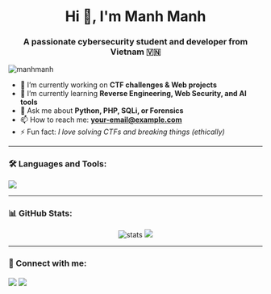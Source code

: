 <h1 align="center">Hi 👋, I'm Manh Manh</h1>
<h3 align="center">A passionate cybersecurity student and developer from Vietnam 🇻🇳</h3>

<p align="left"> <img src="https://komarev.com/ghpvc/?username=manhmanh&label=Profile%20views&color=0e75b6&style=flat" alt="manhmanh" /> </p>

- 🔭 I’m currently working on **CTF challenges & Web projects**
- 🌱 I’m currently learning **Reverse Engineering, Web Security, and AI tools**
- 💬 Ask me about **Python, PHP, SQLi, or Forensics**
- 📫 How to reach me: **your-email@example.com**
- ⚡ Fun fact: *I love solving CTFs and breaking things (ethically)*

---

### 🛠️ Languages and Tools:
<p>
  <img src="https://skillicons.dev/icons?i=python,php,js,html,css,mysql,linux,bash,git,vscode" />
</p>

---

### 📊 GitHub Stats:
<p align="center">
  <img src="https://github-readme-stats.vercel.app/api?username=manhmanh&show_icons=true&theme=radical" alt="stats" />
  <img src="https://github-readme-streak-stats.herokuapp.com?user=manhmanh&theme=radical&hide_border=false" />
</p>

---

### 🔗 Connect with me:
<p align="left">
  <a href="https://facebook.com/yourfacebook" target="blank"><img align="center" src="https://img.shields.io/badge/Facebook-1877F2?style=for-the-badge&logo=facebook&logoColor=white" /></a>
  <a href="mailto:your-email@example.com"><img align="center" src="https://img.shields.io/badge/Gmail-D14836?style=for-the-badge&logo=gmail&logoColor=white" /></a>
</p>
